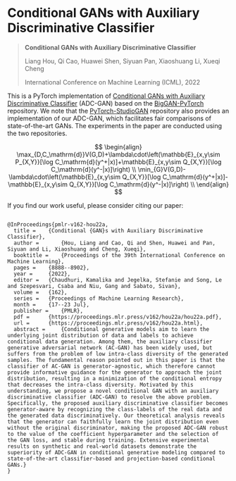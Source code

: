 # Conditional GANs with Auxiliary Discriminative Classifier

> **Conditional GANs with Auxiliary Discriminative Classifier**
>
> Liang Hou, Qi Cao, Huawei Shen, Siyuan Pan, Xiaoshuang Li, Xueqi Cheng
>
> International Conference on Machine Learning (ICML), 2022

This is a PyTorch implementation of [Conditional GANs with Auxiliary Discriminative Classifier](https://arxiv.org/abs/2107.10060) (ADC-GAN) based on the [BigGAN-PyTorch](https://github.com/ajbrock/BigGAN-PyTorch) repository. We note that the [PyTorch-StudioGAN](https://github.com/POSTECH-CVLab/PyTorch-StudioGAN) repository also provides an implementation of our ADC-GAN, which facilitates fair comparisons of state-of-the-art GANs. The experiments in the paper are conducted using the two repositories.


$$
\begin{align}
\max_{D,C_\mathrm{d}}V(G,D)+\lambda\cdot\left(\mathbb{E}_{x,y\sim P_{X,Y}}[\log C_\mathrm{d}(y^+|x)]+\mathbb{E}_{x,y\sim Q_{X,Y}}[\log C_\mathrm{d}(y^-|x)]\right)
\\
\min_{G}V(G,D)-\lambda\cdot\left(\mathbb{E}_{x,y\sim Q_{X,Y}}[\log C_\mathrm{d}(y^+|x)]-\mathbb{E}_{x,y\sim Q_{X,Y}}[\log C_\mathrm{d}(y^-|x)]\right) \\
\end{align}
$$


If you find our work useful, please consider citing our paper:
```

@InProceedings{pmlr-v162-hou22a,
  title = 	 {Conditional {GAN}s with Auxiliary Discriminative Classifier},
  author =       {Hou, Liang and Cao, Qi and Shen, Huawei and Pan, Siyuan and Li, Xiaoshuang and Cheng, Xueqi},
  booktitle = 	 {Proceedings of the 39th International Conference on Machine Learning},
  pages = 	 {8888--8902},
  year = 	 {2022},
  editor = 	 {Chaudhuri, Kamalika and Jegelka, Stefanie and Song, Le and Szepesvari, Csaba and Niu, Gang and Sabato, Sivan},
  volume = 	 {162},
  series = 	 {Proceedings of Machine Learning Research},
  month = 	 {17--23 Jul},
  publisher =    {PMLR},
  pdf = 	 {https://proceedings.mlr.press/v162/hou22a/hou22a.pdf},
  url = 	 {https://proceedings.mlr.press/v162/hou22a.html},
  abstract = 	 {Conditional generative models aim to learn the underlying joint distribution of data and labels to achieve conditional data generation. Among them, the auxiliary classifier generative adversarial network (AC-GAN) has been widely used, but suffers from the problem of low intra-class diversity of the generated samples. The fundamental reason pointed out in this paper is that the classifier of AC-GAN is generator-agnostic, which therefore cannot provide informative guidance for the generator to approach the joint distribution, resulting in a minimization of the conditional entropy that decreases the intra-class diversity. Motivated by this understanding, we propose a novel conditional GAN with an auxiliary discriminative classifier (ADC-GAN) to resolve the above problem. Specifically, the proposed auxiliary discriminative classifier becomes generator-aware by recognizing the class-labels of the real data and the generated data discriminatively. Our theoretical analysis reveals that the generator can faithfully learn the joint distribution even without the original discriminator, making the proposed ADC-GAN robust to the value of the coefficient hyperparameter and the selection of the GAN loss, and stable during training. Extensive experimental results on synthetic and real-world datasets demonstrate the superiority of ADC-GAN in conditional generative modeling compared to state-of-the-art classifier-based and projection-based conditional GANs.}
}
```
